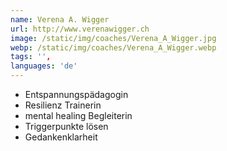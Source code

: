 ```yaml
---
name: Verena A. Wigger
url: http://www.verenawigger.ch
image: /static/img/coaches/Verena_A_Wigger.jpg
webp: /static/img/coaches/Verena_A_Wigger.webp
tags: '',
languages: 'de'
---
```


<ul><li>Entspannungspädagogin</li><li>Resilienz Trainerin</li><li>mental healing Begleiterin</li><li>Triggerpunkte lösen</li><li>Gedankenklarheit</li></ul>